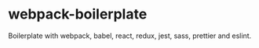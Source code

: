 # webpack-boilerplate
Boilerplate with webpack, babel, react, redux, jest, sass, prettier and eslint.
